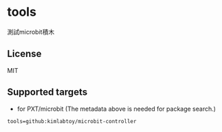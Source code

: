 # tools

測試microbit積木

## License

MIT

## Supported targets

* for PXT/microbit
(The metadata above is needed for package search.)

```package
tools=github:kimlabtoy/microbit-controller
```

